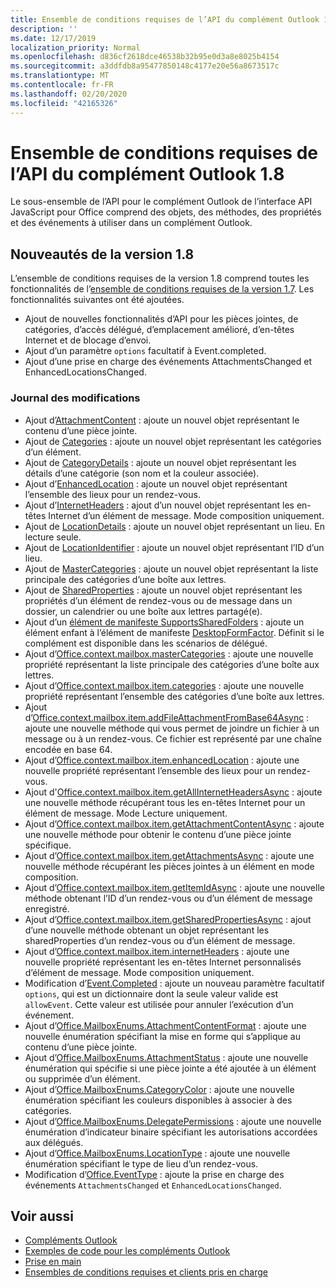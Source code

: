 ```yaml
---
title: Ensemble de conditions requises de l’API du complément Outlook 1.8
description: ''
ms.date: 12/17/2019
localization_priority: Normal
ms.openlocfilehash: d836cf2618dce46538b32b95e0d3a8e8025b4154
ms.sourcegitcommit: a3ddfdb8a95477850148c4177e20e56a8673517c
ms.translationtype: MT
ms.contentlocale: fr-FR
ms.lasthandoff: 02/20/2020
ms.locfileid: "42165326"
---
```

# <a name="outlook-add-in-api-requirement-set-18"></a>Ensemble de conditions requises de l’API du complément Outlook 1.8

Le sous-ensemble de l’API pour le complément Outlook de l’interface API JavaScript pour Office comprend des objets, des méthodes, des propriétés et des événements à utiliser dans un complément Outlook.

## <a name="whats-new-in-18"></a>Nouveautés de la version 1.8

L’ensemble de conditions requises de la version 1.8 comprend toutes les fonctionnalités de l’[ensemble de conditions requises de la version 1.7](../requirement-set-1.7/outlook-requirement-set-1.7.md). Les fonctionnalités suivantes ont été ajoutées.

- Ajout de nouvelles fonctionnalités d’API pour les pièces jointes, de catégories, d’accès délégué, d’emplacement amélioré, d’en-têtes Internet et de blocage d’envoi.
- Ajout d’un paramètre `options` facultatif à Event.completed.
- Ajout d’une prise en charge des événements AttachmentsChanged et EnhancedLocationsChanged.

### <a name="change-log"></a>Journal des modifications

- Ajout d’[AttachmentContent](/javascript/api/outlook/office.attachmentcontent?view=outlook-js-1.8) : ajoute un nouvel objet représentant le contenu d’une pièce jointe.
- Ajout de [Categories](/javascript/api/outlook/office.categories?view=outlook-js-1.8) : ajoute un nouvel objet représentant les catégories d’un élément.
- Ajout de [CategoryDetails](/javascript/api/outlook/office.categorydetails?view=outlook-js-1.8) : ajoute un nouvel objet représentant les détails d’une catégorie (son nom et la couleur associée).
- Ajout d’[EnhancedLocation](/javascript/api/outlook/office.enhancedlocation?view=outlook-js-1.8) : ajoute un nouvel objet représentant l’ensemble des lieux pour un rendez-vous.
- Ajout d’[InternetHeaders](/javascript/api/outlook/office.internetheaders?view=outlook-js-1.8) : ajout d’un nouvel objet représentant les en-têtes Internet d’un élément de message. Mode composition uniquement.
- Ajout de [LocationDetails](/javascript/api/outlook/office.locationdetails?view=outlook-js-1.8) : ajoute un nouvel objet représentant un lieu. En lecture seule.
- Ajout de [LocationIdentifier](/javascript/api/outlook/office.locationidentifier?view=outlook-js-1.8) : ajoute un nouvel objet représentant l’ID d’un lieu.
- Ajout de [MasterCategories](/javascript/api/outlook/office.mastercategories?view=outlook-js-1.8) : ajoute un nouvel objet représentant la liste principale des catégories d’une boîte aux lettres.
- Ajout de [SharedProperties](/javascript/api/outlook/office.sharedproperties?view=outlook-js-1.8) : ajoute un nouvel objet représentant les propriétés d’un élément de rendez-vous ou de message dans un dossier, un calendrier ou une boîte aux lettres partagé(e).
- Ajout d’un [élément de manifeste SupportsSharedFolders](../../manifest/supportssharedfolders.md) : ajoute un élément enfant à l’élément de manifeste [DesktopFormFactor](../../manifest/desktopformfactor.md). Définit si le complément est disponible dans les scénarios de délégué.
- Ajout d’[Office.context.mailbox.masterCategories](office.context.mailbox.md#properties) : ajoute une nouvelle propriété représentant la liste principale des catégories d’une boîte aux lettres.
- Ajout d’[Office.context.mailbox.item.categories](office.context.mailbox.item.md#properties) : ajoute une nouvelle propriété représentant l’ensemble des catégories d’une boîte aux lettres.
- Ajout d’[Office.context.mailbox.item.addFileAttachmentFromBase64Async](office.context.mailbox.item.md#methods) : ajoute une nouvelle méthode qui vous permet de joindre un fichier à un message ou à un rendez-vous. Ce fichier est représenté par une chaîne encodée en base 64.
- Ajout d’[Office.context.mailbox.item.enhancedLocation](office.context.mailbox.item.md#properties) : ajoute une nouvelle propriété représentant l’ensemble des lieux pour un rendez-vous.
- Ajout d'[Office.context.mailbox.item.getAllInternetHeadersAsync](office.context.mailbox.item.md#methods) : ajoute une nouvelle méthode récupérant tous les en-têtes Internet pour un élément de message. Mode Lecture uniquement.
- Ajout d’[Office.context.mailbox.item.getAttachmentContentAsync](office.context.mailbox.item.md#methods) : ajoute une nouvelle méthode pour obtenir le contenu d’une pièce jointe spécifique.
- Ajout d’[Office.context.mailbox.item.getAttachmentsAsync](office.context.mailbox.item.md#methods) : ajoute une nouvelle méthode récupérant les pièces jointes à un élément en mode composition.
- Ajout d’[Office.context.mailbox.item.getItemIdAsync](office.context.mailbox.item.md#methods) : ajoute une nouvelle méthode obtenant l’ID d’un rendez-vous ou d’un élément de message enregistré.
- Ajout d’[Office.context.mailbox.item.getSharedPropertiesAsync](office.context.mailbox.item.md#methods) : ajout d’une nouvelle méthode obtenant un objet représentant les sharedProperties d’un rendez-vous ou d’un élément de message.
- Ajout d’[Office.context.mailbox.item.internetHeaders](office.context.mailbox.item.md#properties) : ajoute une nouvelle propriété représentant les en-têtes Internet personnalisés d’élément de message. Mode composition uniquement.
- Modification d’[Event.Completed](/javascript/api/office/office.addincommands.event#completed-options-) : ajoute un nouveau paramètre facultatif `options`, qui est un dictionnaire dont la seule valeur valide est `allowEvent`. Cette valeur est utilisée pour annuler l’exécution d’un événement.
- Ajout d’[Office.MailboxEnums.AttachmentContentFormat](/javascript/api/outlook/office.mailboxenums.attachmentcontentformat?view=outlook-js-1.8) : ajoute une nouvelle énumération spécifiant la mise en forme qui s’applique au contenu d’une pièce jointe.
- Ajout d’[Office.MailboxEnums.AttachmentStatus](/javascript/api/outlook/office.mailboxenums.attachmentstatus?view=outlook-js-1.8) : ajoute une nouvelle énumération qui spécifie si une pièce jointe a été ajoutée à un élément ou supprimée d’un élément.
- Ajout d’[Office.MailboxEnums.CategoryColor](/javascript/api/outlook/office.mailboxenums.categorycolor?view=outlook-js-1.8) : ajoute une nouvelle énumération spécifiant les couleurs disponibles à associer à des catégories.
- Ajout d’[Office.MailboxEnums.DelegatePermissions](/javascript/api/outlook/office.mailboxenums.delegatepermissions?view=outlook-js-1.8) : ajoute une nouvelle énumération d’indicateur binaire spécifiant les autorisations accordées aux délégués.
- Ajout d’[Office.MailboxEnums.LocationType](/javascript/api/outlook/office.mailboxenums.locationtype?view=outlook-js-1.8) : ajoute une nouvelle énumération spécifiant le type de lieu d’un rendez-vous.
- Modification d’[Office.EventType](/javascript/api/office/office.eventtype) : ajoute la prise en charge des événements `AttachmentsChanged` et `EnhancedLocationsChanged`.

## <a name="see-also"></a>Voir aussi

- [Compléments Outlook](../../../outlook/outlook-add-ins-overview.md)
- [Exemples de code pour les compléments Outlook](https://developer.microsoft.com/outlook/gallery/?filterBy=Outlook,Samples,Add-ins)
- [Prise en main](../../../quickstarts/outlook-quickstart.md)
- [Ensembles de conditions requises et clients pris en charge](../../requirement-sets/outlook-api-requirement-sets.md)
